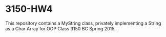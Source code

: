 # 3150-HW4
This repository contains a MyString class, privately implementing a String as a Char Array for OOP Class 3150 BC Spring 2015.
